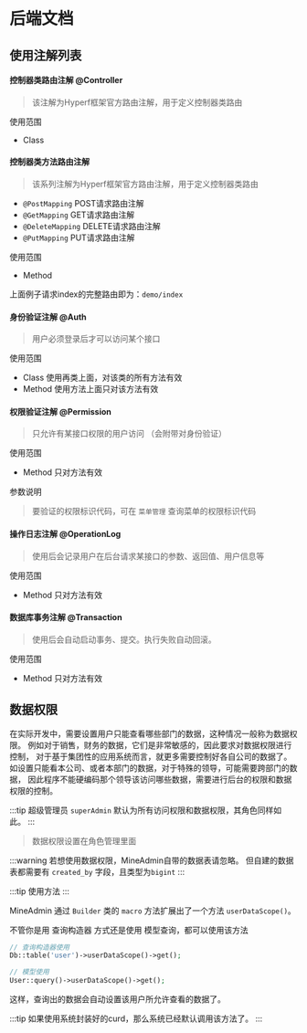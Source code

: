 # 后端文档

## 使用注解列表

#### 控制器类路由注解 @Controller 

>该注解为Hyperf框架官方路由注解，用于定义控制器类路由

使用范围
 - Class

#### 控制器类方法路由注解

>该系列注解为Hyperf框架官方路由注解，用于定义控制器类路由

- `@PostMapping`   POST请求路由注解
- `@GetMapping`    GET请求路由注解
- `@DeleteMapping` DELETE请求路由注解
- `@PutMapping`    PUT请求路由注解

使用范围
- Method

上面例子请求index的完整路由即为：`demo/index`

#### 身份验证注解 @Auth

> 用户必须登录后才可以访问某个接口

使用范围
- Class   使用再类上面，对该类的所有方法有效
- Method  使用方法上面只对该方法有效

#### 权限验证注解 @Permission

> 只允许有某接口权限的用户访问 （会附带对身份验证）

使用范围
- Method  只对方法有效

参数说明
> 要验证的权限标识代码，可在 `菜单管理` 查询菜单的权限标识代码


#### 操作日志注解 @OperationLog

> 使用后会记录用户在后台请求某接口的参数、返回值、用户信息等

使用范围
- Method  只对方法有效


#### 数据库事务注解 @Transaction

> 使用后会自动启动事务、提交。执行失败自动回滚。

使用范围
- Method  只对方法有效


## 数据权限
在实际开发中，需要设置用户只能查看哪些部门的数据，这种情况一般称为数据权限。
例如对于销售，财务的数据，它们是非常敏感的，因此要求对数据权限进行控制，
对于基于集团性的应用系统而言，就更多需要控制好各自公司的数据了。
如设置只能看本公司、或者本部门的数据，对于特殊的领导，可能需要跨部门的数据，
因此程序不能硬编码那个领导该访问哪些数据，需要进行后台的权限和数据权限的控制。

:::tip
超级管理员 `superAdmin` 默认为所有访问权限和数据权限，其角色同样如此。
:::

> 数据权限设置在角色管理里面

:::warning
若想使用数据权限，MineAdmin自带的数据表请忽略。
但自建的数据表都需要有 `created_by` 字段，且类型为`bigint`
:::

:::tip
使用方法
:::

MineAdmin 通过 `Builder` 类的 `macro` 方法扩展出了一个方法 `userDataScope()`。

不管你是用 查询构造器 方式还是使用 模型查询，都可以使用该方法
```php
// 查询构造器使用
Db::table('user')->userDataScope()->get();

// 模型使用
User::query()->userDataScope()->get();
```

这样，查询出的数据会自动设置该用户所允许查看的数据了。

:::tip
如果使用系统封装好的curd，那么系统已经默认调用该方法了。
:::